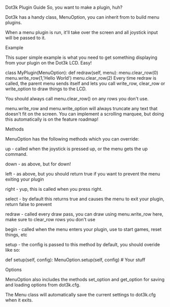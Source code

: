 Dot3k Plugin Guide
So, you want to make a plugin, huh?

Dot3k has a handy class, MenuOption, you can inherit from to build menu plugins.

When a menu plugin is run, it'll take over the screen and all joystick input will be passed to it.

Example

This super simple example is what you need to get something displaying from your plugin on the Dot3k LCD. Easy!

class MyPlugin(MenuOption):
  def redraw(self, menu):
    menu.clear_row(0)
    menu.write_row(1,'Hello World')
    menu.clear_row(2)
Every time redraw is called, the parent menu sends itself and lets you call write_row, clear_row or write_option to draw things to the LCD.

You should always call menu.clear_row() on any rows you don't use.

menu.write_row and menu.write_option will always truncate any text that doesn't fit on the screen. You can implement a scrolling marquee, but doing this automatically is on the feature roadmap!

Methods

MenuOption has the following methods which you can override:

up - called when the joystick is pressed up, or the menu gets the up command.

down - as above, but for down!

left - as above, but you should return true if you want to prevent the menu exiting your plugin

right - yup, this is called when you press right.

select - by default this returns true and causes the menu to exit your plugin, return false to prevent

redraw - called every draw pass, you can draw using menu.write_row here, make sure to clear_row rows you don't use

begin - called when the menu enters your plugin, use to start games, reset things, etc

setup - the config is passed to this method by default, you should overide like so:

def setup(self, config): MenuOption.setup(self, config) # Your stuff

Options

MenuOption also includes the methods set_option and get_option for saving and loading options from dot3k.cfg.

The Menu class will automatically save the current settings to dot3k.cfg when it exits.
